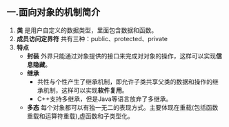 ## 一.面向对象的机制简介
1. **类** 是用户自定义的数据类型，里面包含数据和函数。
2. **成员访问定界符** 共有三种：public、protected、private
3. **特点**
	+	**封装** 外界只能通过对象提供的接口来完成对对象的操作，这样可以实现**信息隐藏**。
	+	**继承**
		+ 共性与个性产生了继承机制，即允许子类共享父类的数据和操作的继承机制，这样可以实现**软件复用**。
		+ C++支持多继承，但是Java等语言放弃了多继承。
	+	**多态** 每个对象都可以有独一无二的表现方式。主要体现在重载(包括函数重载和运算符重载),虚函数和子类型化。 